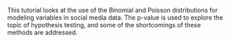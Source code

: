 This tutorial looks at the use of the Binomial and Poisson distributions for modeling variables in social media data. 
The p-value is used to explore the topic of hypothesis testing, 
and some of the shortcomings of these methods are addressed.
